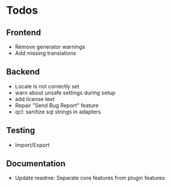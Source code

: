 Todos
=====

Frontend
--------
- Remove generator warnings
- Add missing translations

Backend
-------
- Locale is not correctly set
- warn about unsafe settings during setup
- add license text
- Repair "Send Bug Report" feature
- qcl: sanitize sql strings in adapters

Testing
-------
- Import/Export

Documentation
-------------
- Update readme: Separate core features from plugin features



